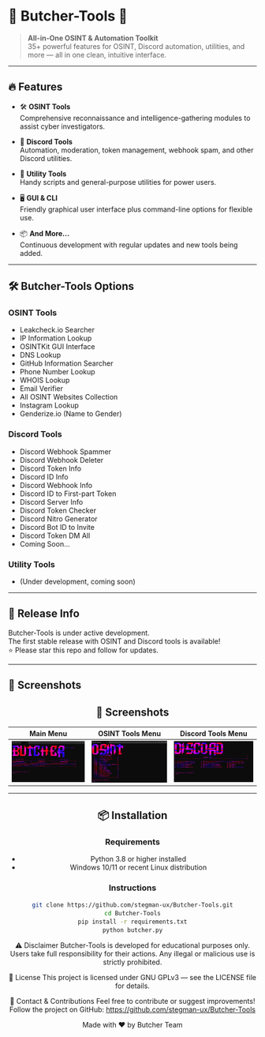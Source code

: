 # 🚨 Butcher-Tools 🚨

> **All-in-One OSINT & Automation Toolkit**  
> 35+ powerful features for OSINT, Discord automation, utilities, and more — all in one clean, intuitive interface.

---

## 🔥 Features

- 🛠️ **OSINT Tools**  
  Comprehensive reconnaissance and intelligence-gathering modules to assist cyber investigators.

- 💬 **Discord Tools**  
  Automation, moderation, token management, webhook spam, and other Discord utilities.

- 🔧 **Utility Tools**  
  Handy scripts and general-purpose utilities for power users.

- 🖥️ **GUI & CLI**  
  Friendly graphical user interface plus command-line options for flexible use.

- 📦 **And More...**  
  Continuous development with regular updates and new tools being added.

---

## 🛠️ Butcher-Tools Options

### OSINT Tools

- Leakcheck.io Searcher  
- IP Information Lookup  
- OSINTKit GUI Interface  
- DNS Lookup  
- GitHub Information Searcher  
- Phone Number Lookup  
- WHOIS Lookup  
- Email Verifier  
- All OSINT Websites Collection  
- Instagram Lookup  
- Genderize.io (Name to Gender)  

### Discord Tools

- Discord Webhook Spammer  
- Discord Webhook Deleter  
- Discord Token Info  
- Discord ID Info  
- Discord Webhook Info  
- Discord ID to First-part Token  
- Discord Server Info  
- Discord Token Checker  
- Discord Nitro Generator  
- Discord Bot ID to Invite  
- Discord Token DM All  
- Coming Soon...  

### Utility Tools

- (Under development, coming soon)

---

## 📅 Release Info

Butcher-Tools is under active development.  
The first stable release with OSINT and Discord tools is available!  
⭐ Please star this repo and follow for updates.

---

## 📸 Screenshots

<div align="center">

## 📸 Screenshots

<div align="center">

| Main Menu                               | OSINT Tools Menu                          | Discord Tools Menu                      |
|----------------------------------------|------------------------------------------|---------------------------------------|
| ![Main Menu](./Asset/Main_23.06.jpg)  | ![OSINT Menu](./Asset/Osint_23.06.jpg)  | ![Discord Menu](./Asset/discord.jpg) |

</div>

---

## 📦 Installation

### Requirements

- Python 3.8 or higher installed  
- Windows 10/11 or recent Linux distribution

### Instructions

```bash
git clone https://github.com/stegman-ux/Butcher-Tools.git
cd Butcher-Tools
pip install -r requirements.txt
python butcher.py
```

⚠️ Disclaimer
Butcher-Tools is developed for educational purposes only.
Users take full responsibility for their actions.
Any illegal or malicious use is strictly prohibited.

📄 License
This project is licensed under GNU GPLv3 — see the LICENSE file for details.

💬 Contact & Contributions
Feel free to contribute or suggest improvements!
Follow the project on GitHub: https://github.com/stegman-ux/Butcher-Tools

Made with ❤️ by Butcher Team
